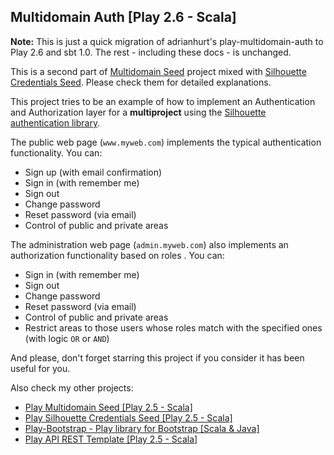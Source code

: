 ## Multidomain Auth [Play 2.6 - Scala]

__Note:__ This is just a quick migration of adrianhurt's play-multidomain-auth to Play 2.6 and sbt 1.0. The rest - including these docs - is unchanged.

This is a second part of [Multidomain Seed](https://github.com/adrianhurt/play-multidomain-seed) project mixed with [Silhouette Credentials Seed](https://github.com/adrianhurt/play-silhouette-credentials-seed). Please check them for detailed explanations.

This project tries to be an example of how to implement an Authentication and Authorization layer for a __multiproject__ using the [Silhouette authentication library](http://silhouette.mohiva.com).

The public web page (`www.myweb.com`) implements the typical authentication functionality. You can:

* Sign up (with email confirmation)
* Sign in (with remember me)
* Sign out
* Change password
* Reset password (via email)
* Control of public and private areas

The administration web page (`admin.myweb.com`) also implements an authorization functionality based on roles . You can:

* Sign in (with remember me)
* Sign out
* Change password
* Reset password (via email)
* Control of public and private areas
* Restrict areas to those users whose roles match with the specified ones (with logic `OR` or `AND`)


And please, don't forget starring this project if you consider it has been useful for you.

Also check my other projects:

* [Play Multidomain Seed [Play 2.5 - Scala]](https://github.com/adrianhurt/play-multidomain-seed)
* [Play Silhouette Credentials Seed [Play 2.5 - Scala]](https://github.com/adrianhurt/play-silhouette-credentials-seed)
* [Play-Bootstrap - Play library for Bootstrap [Scala & Java]](https://adrianhurt.github.io/play-bootstrap)
* [Play API REST Template [Play 2.5 - Scala]](https://github.com/adrianhurt/play-api-rest-seed)
